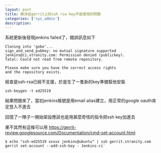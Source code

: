 ```yaml
---
layout: post
title: 解決在gerrit上的ssh rsa key不能使用的問題
categories: ['sys_admin']
description:
---
```


系統更新後發現jenkins failed了，錯誤訊息如下

```
Cloning into 'gobe'...
sign_and_send_pubkey: no mutual signature supported
jenkins@ci.stranity.com: Permission denied (publickey).
fatal: Could not read from remote repository.

Please make sure you have the correct access rights
and the repository exists.
```

經查是ssh-rsa已經不支援，於是生了一隻新的key準備幫他安裝

`ssh-keygen -t ed25519`

結果問題來了，當初jenkins帳號是用email alias建立，用正常的google oauth肯定登入不進去

回憶了一陣子一開始架設應該也是用甚麼奇怪的指令把ssh key加進去

果不其然有這條可以用 https://gerrit-review.googlesource.com/Documentation/cmd-set-account.html

```
$ echo "ssh-ed25519 xxxxx jenkins@ubuntu" | ssh gerrit.stranity.com gerrit set-account --add-ssh-key - Jenkins-ci`
```


